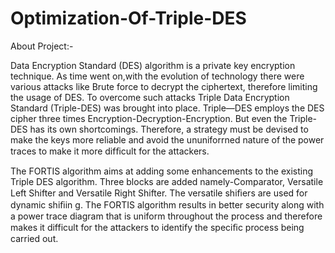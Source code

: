 # Optimization-Of-Triple-DES


About Project:-

Data Encryption Standard (DES) algorithm is a private key encryption technique. As time went on,with the evolution of technology there were various attacks like Brute force to decrypt the ciphertext, therefore limiting the usage of DES. To overcome such attacks Triple Data Encryption Standard (Triple-DES) was brought into place. Triple—DES employs the DES cipher three times Encryption-Decryption-Encryption. But even the Triple-DES has its own shortcomings. Therefore, a strategy must be devised to make the keys more reliable and avoid the ununiforrned nature of the power traces to make it more difﬁcult for the attackers.

The FORTIS algorithm aims at adding some enhancements to the existing Triple DES algorithm. Three blocks are added namely-Comparator, Versatile Left Shifter and Versatile Right Shifter. The versatile shiﬁers are used for dynamic shiﬁin g. The FORTIS algorithm results in better security along with a power trace diagram that is uniform throughout the process and therefore makes it difficult for the attackers to identify the speciﬁc process being carried out.
